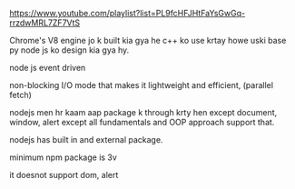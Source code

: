 https://www.youtube.com/playlist?list=PL9fcHFJHtFaYsGwGq-rrzdwMRL7ZF7VtS

Chrome's V8 engine jo k built kia gya he c++ ko use krtay howe uski base py node js ko design kia gya hy.

node js event driven

non-blocking I/O mode that makes it lightweight and efficient, (parallel fetch)

nodejs men hr kaam aap package k through krty hen except document, window, alert
except all fundamentals and OOP approach support that.

nodejs has built in and external package.

minimum npm package is 3v

it doesnot support dom, alert 